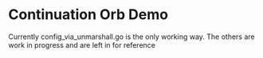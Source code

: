# Continuation Orb Demo
Currently config_via_unmarshall.go is the only working way. The others are work in progress and are left in for reference